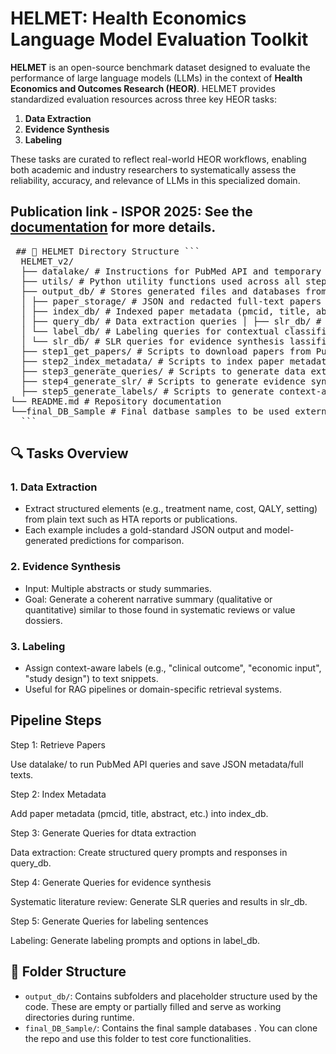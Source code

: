 # HELMET: Health Economics Language Model Evaluation Toolkit

**HELMET** is an open-source benchmark dataset designed to evaluate the performance of large language models (LLMs) in the context of **Health Economics and Outcomes Research (HEOR)**. HELMET provides standardized evaluation resources across three key HEOR tasks:

1. **Data Extraction**
2. **Evidence Synthesis**
3. **Labeling**

These tasks are curated to reflect real-world HEOR workflows, enabling both academic and industry researchers to systematically assess the reliability, accuracy, and relevance of LLMs in this specialized domain.

Publication link - ISPOR 2025: See the [documentation]([https://your-website.com/docs](https://www.ispor.org/heor-resources/presentations-database/presentation-cti/ispor-2025/new-tools-facilitating-health-economics-and-outcomes-research/helmet-a-benchmark-dataset-for-evaluating-generative-ai-in-health-economics-and-outcomes-research)) for more details.
---


<pre> ## 📁 HELMET Directory Structure ```
  HELMET_v2/ 
  ├── datalake/ # Instructions for PubMed API and temporary folder to fetch JSON from PubMed 
  ├── utils/ # Python utility functions used across all steps 
  ├── output_db/ # Stores generated files and databases from all pipeline stages 
  │ ├── paper_storage/ # JSON and redacted full-text papers 
  │ ├── index_db/ # Indexed paper metadata (pmcid, title, abstract, etc.) 
  │ ├── query_db/ # Data extraction queries │ ├── slr_db/ # Evidence synthesis (SLR) queries
  │ └── label_db/ # Labeling queries for contextual classification
  │ └── slr_db/ # SLR queries for evidence synthesis lassification
  ├── step1_get_papers/ # Scripts to download papers from PubMed 
  ├── step2_index_metadata/ # Scripts to index paper metadata into index_db 
  ├── step3_generate_queries/ # Scripts to generate data extraction queries
  ├── step4_generate_slr/ # Scripts to generate evidence synthesis prompts 
  ├── step5_generate_labels/ # Scripts to generate context-aware labeling data 
└── README.md # Repository documentation 
└──final_DB_Sample # Final datbase samples to be used externally
  ``` </pre>
## 🔍 Tasks Overview

### 1. Data Extraction
- Extract structured elements (e.g., treatment name, cost, QALY, setting) from plain text such as HTA reports or publications.
- Each example includes a gold-standard JSON output and model-generated predictions for comparison.

### 2. Evidence Synthesis
- Input: Multiple abstracts or study summaries.
- Goal: Generate a coherent narrative summary (qualitative or quantitative) similar to those found in systematic reviews or value dossiers.

### 3. Labeling
- Assign context-aware labels (e.g., "clinical outcome", "economic input", "study design") to text snippets.
- Useful for RAG pipelines or domain-specific retrieval systems.

## Pipeline Steps
Step 1: Retrieve Papers

Use datalake/ to run PubMed API queries and save JSON metadata/full texts.

Step 2: Index Metadata

Add paper metadata (pmcid, title, abstract, etc.) into index_db.

Step 3: Generate Queries for dtata extraction

Data extraction: Create structured query prompts and responses in query_db.

Step 4: Generate Queries for evidence synthesis

Systematic literature review: Generate SLR queries and results in slr_db.

Step 5: Generate Queries for labeling sentences

Labeling: Generate labeling prompts and options in label_db.

## 📁 Folder Structure

- `output_db/`: Contains subfolders and placeholder structure used by the code. These are empty or partially filled and serve as working directories during runtime.
- `final_DB_Sample/`: Contains the final sample databases . You can clone the repo and use this folder to test core functionalities.


